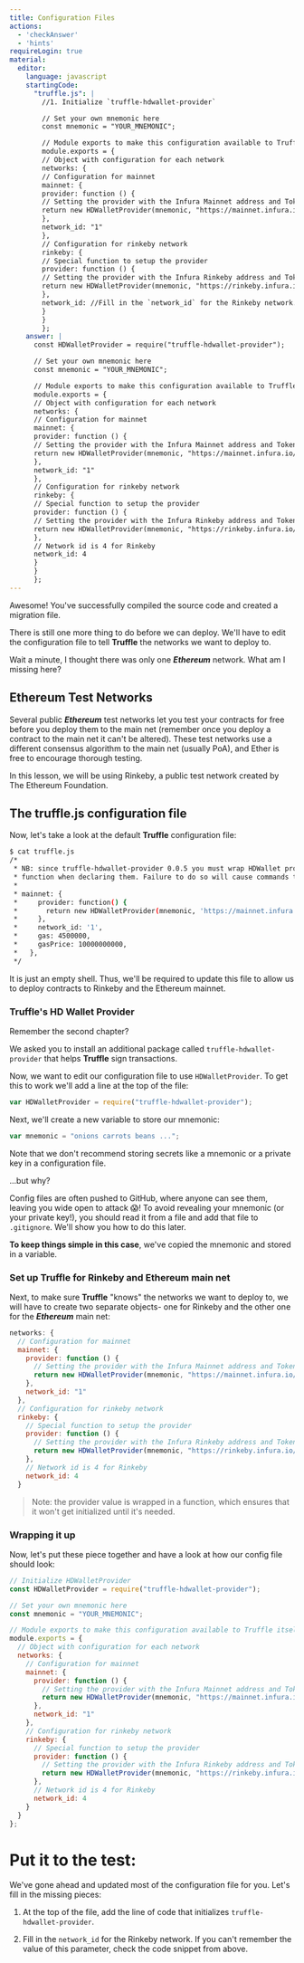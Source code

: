 ```yaml
---
title: Configuration Files
actions:
  - 'checkAnswer'
  - 'hints'
requireLogin: true
material:
  editor:
    language: javascript
    startingCode:
      "truffle.js": |
        //1. Initialize `truffle-hdwallet-provider`

        // Set your own mnemonic here
        const mnemonic = "YOUR_MNEMONIC";

        // Module exports to make this configuration available to Truffle itself
        module.exports = {
        // Object with configuration for each network
        networks: {
        // Configuration for mainnet
        mainnet: {
        provider: function () {
        // Setting the provider with the Infura Mainnet address and Token
        return new HDWalletProvider(mnemonic, "https://mainnet.infura.io/v3/YOUR_TOKEN")
        },
        network_id: "1"
        },
        // Configuration for rinkeby network
        rinkeby: {
        // Special function to setup the provider
        provider: function () {
        // Setting the provider with the Infura Rinkeby address and Token
        return new HDWalletProvider(mnemonic, "https://rinkeby.infura.io/v3/YOUR_TOKEN")
        },
        network_id: //Fill in the `network_id` for the Rinkeby network.
        }
        }
        };
    answer: |
      const HDWalletProvider = require("truffle-hdwallet-provider");

      // Set your own mnemonic here
      const mnemonic = "YOUR_MNEMONIC";

      // Module exports to make this configuration available to Truffle itself
      module.exports = {
      // Object with configuration for each network
      networks: {
      // Configuration for mainnet
      mainnet: {
      provider: function () {
      // Setting the provider with the Infura Mainnet address and Token
      return new HDWalletProvider(mnemonic, "https://mainnet.infura.io/v3/YOUR_TOKEN")
      },
      network_id: "1"
      },
      // Configuration for rinkeby network
      rinkeby: {
      // Special function to setup the provider
      provider: function () {
      // Setting the provider with the Infura Rinkeby address and Token
      return new HDWalletProvider(mnemonic, "https://rinkeby.infura.io/v3/YOUR_TOKEN")
      },
      // Network id is 4 for Rinkeby
      network_id: 4
      }
      }
      };
---
```


Awesome! You've successfully compiled the source code and created a migration file.

There is still one more thing to do before we can deploy. We'll have to edit the configuration file to tell **Truffle** the networks we want to deploy to.

Wait a minute, I thought there was only one **_Ethereum_** network. What am I missing here?

## Ethereum Test Networks

Several public **_Ethereum_** test networks let you test your contracts for free before you deploy them to the main net (remember once you deploy a contract to the main net it can't be altered). These test networks use a different consensus algorithm to the main net (usually PoA), and Ether is free to encourage thorough testing.

In this lesson, we will be using Rinkeby, a public test network created by The Ethereum Foundation.

## The truffle.js configuration file

Now, let's take a look at the default **Truffle** configuration file:

```bash
$ cat truffle.js
/*
 * NB: since truffle-hdwallet-provider 0.0.5 you must wrap HDWallet providers in a
 * function when declaring them. Failure to do so will cause commands to hang. ex:
 *
 * mainnet: {
 *     provider: function() {
 *       return new HDWalletProvider(mnemonic, 'https://mainnet.infura.io/<infura-key>')
 *     },
 *     network_id: '1',
 *     gas: 4500000,
 *     gasPrice: 10000000000,
 *   },
 */
```

It is just an empty shell. Thus, we'll be required to update this file to allow us to deploy contracts to Rinkeby and the Ethereum mainnet.

### Truffle's HD Wallet Provider

Remember the second chapter?

We asked you to install an additional package called `truffle-hdwallet-provider` that helps **Truffle** sign transactions.

Now, we want to edit our configuration file to use `HDWalletProvider`. To get this to work we'll add a line at the top of the file:

```JavaScript
var HDWalletProvider = require("truffle-hdwallet-provider");
```

Next, we'll create a new variable to store our mnemonic:

```JavaScript
var mnemonic = "onions carrots beans ...";
```

Note that we don't recommend storing secrets like a mnemonic or a private key in a configuration file.

...but why?

Config files are often pushed to GitHub, where anyone can see them, leaving you wide open to attack 😱! To avoid revealing your mnemonic (or your private key!), you should read it from a file and add that file to `.gitignore`. We'll show you how to do this later.

**To keep things simple in this case**, we've copied the mnemonic and stored in a variable.

### Set up Truffle for Rinkeby and Ethereum main net

Next, to make sure **Truffle** "knows" the networks we want to deploy to, we will have to create two separate objects- one for Rinkeby and the other one for the **_Ethereum_** main net:

```JavaScript
networks: {
  // Configuration for mainnet
  mainnet: {
    provider: function () {
      // Setting the provider with the Infura Mainnet address and Token
      return new HDWalletProvider(mnemonic, "https://mainnet.infura.io/v3/YOUR_TOKEN")
    },
    network_id: "1"
  },
  // Configuration for rinkeby network
  rinkeby: {
    // Special function to setup the provider
    provider: function () {
      // Setting the provider with the Infura Rinkeby address and Token
      return new HDWalletProvider(mnemonic, "https://rinkeby.infura.io/v3/YOUR_TOKEN")
    },
    // Network id is 4 for Rinkeby
    network_id: 4
  }
```
> Note: the provider value is wrapped in a function, which ensures that it won't get initialized until it's needed.

### Wrapping it up

Now, let's put these piece together and have a look at how our config file should look:

```JavaScript
// Initialize HDWalletProvider
const HDWalletProvider = require("truffle-hdwallet-provider");

// Set your own mnemonic here
const mnemonic = "YOUR_MNEMONIC";

// Module exports to make this configuration available to Truffle itself
module.exports = {
  // Object with configuration for each network
  networks: {
    // Configuration for mainnet
    mainnet: {
      provider: function () {
        // Setting the provider with the Infura Mainnet address and Token
        return new HDWalletProvider(mnemonic, "https://mainnet.infura.io/v3/YOUR_TOKEN")
      },
      network_id: "1"
    },
    // Configuration for rinkeby network
    rinkeby: {
      // Special function to setup the provider
      provider: function () {
        // Setting the provider with the Infura Rinkeby address and Token
        return new HDWalletProvider(mnemonic, "https://rinkeby.infura.io/v3/YOUR_TOKEN")
      },
      // Network id is 4 for Rinkeby
      network_id: 4
    }
  }
};
```

# Put it to the test:

We've gone ahead and updated most of the configuration file for you. Let's fill in the missing pieces:

1. At the top of the file, add the line of code that initializes `truffle-hdwallet-provider`.

2. Fill in the `network_id` for the Rinkeby network. If you can't remember the value of this parameter, check the code snippet from above.
